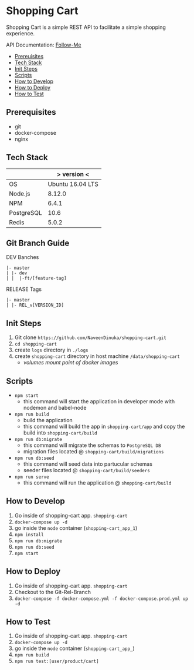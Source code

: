 


# Shopping Cart

Shopping Cart is a simple REST API to facilitate a simple shopping
experience.

API Documentation: [Follow-Me](https://documenter.getpostman.com/view/2075178/S1ETRcFS#c48def3f-2a56-4dc1-a19c-5bcb92f6ebda)

 - [Prereuisites](#prerequisites)
 - [Tech Stack](#prerequisites)
 - [Init Steps](#init-steps)
 - [Scripts](#scripts)
 - [How to Develop](#how-to-develop)
 - [How to Deploy](#how-to-deploy)
 - [How to Test](#how-to-test)

## Prerequisites

- git  
- docker-compose
- nginx

## Tech Stack 
| |  > version <  |
|--|--|
| OS | Ubuntu 16.04 LTS |
| Node.js | 8.12.0 |
| NPM | 6.4.1 |
| PostgreSQL| 10.6 |
| Redis | 5.0.2 |

## Git Branch Guide
DEV Banches
```
|- master
| |- dev
| |  |-ft/[feature-tag]
```
RELEASE Tags 
```
|- master
| |- REL_v[VERSION_ID]
```

## Init Steps

 1. Git clone `https://github.com/NaveenDinuka/shopping-cart.git`
 2. `cd shopping-cart`
 3. create `logs` directory in `./logs`
 4. create `shopping-cart` directory in host machine `/data/shopping-cart`  
    - *volumes mount point of docker images*

## Scripts

 - `npm start`
    - this command will start the application in developer mode with nodemon and babel-node
 - `npm run build`
    - build the application
    - this command will build the app in `shopping-cart/app` and copy the build into `shopping-cart/build`
 - `npm run db:migrate`
    - this command will migrate the schemas to `PostgreSQL DB` 
    - migration files located @ `shopping-cart/build/migrations`
 - `npm run db:seed`
    - this command will seed data into partucular schemas
    - seeder files located @ `shopping-cart/build/seeders`
 - `npm run serve`
    - this command will run the application @ `shopping-cart/build`

## How to Develop

 1. Go inside of shopping-cart app. `shopping-cart`
 2. `docker-compose up -d`
 3. go inside the `node` container (`shopping-cart_app_1`)
 4. `npm install`
 5. `npm run db:migrate`
 6. `npm run db:seed`
 8. `npm start`

## How to Deploy

 1. Go inside of shopping-cart app. `shopping-cart`
 2. Checkout to the Git-Rel-Branch
 3. `docker-compose -f docker-compose.yml -f docker-compose.prod.yml up -d`

## How to Test

 1. Go inside of shopping-cart app. `shopping-cart`
 2. `docker-compose up -d`
 3. go inside the `node` container (`shopping-cart_app_`)
 4. `npm run build`
 5. `npm run test:[user/product/cart]`

